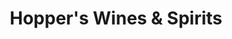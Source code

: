 ---
title: "Hopper's Wines & Spirits"
url: /new-orleans/hoppers-wines-and-spirits/
shop: alcohol
---